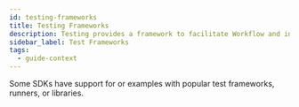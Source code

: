 ```yaml
---
id: testing-frameworks
title: Testing Frameworks
description: Testing provides a framework to facilitate Workflow and integration testing.
sidebar_label: Test Frameworks
tags:
  - guide-context
---
```


Some SDKs have support for or examples with popular test frameworks, runners, or libraries.
